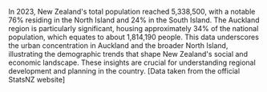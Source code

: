 In 2023, New Zealand's total population reached 5,338,500, with a notable 76% residing in the North Island and 24% in the South Island. 
The Auckland region is particularly significant, housing approximately 34% of the national population, which equates to about 1,814,190 people. 
This data underscores the urban concentration in Auckland and the broader North Island, illustrating the demographic trends that shape New Zealand's social and economic landscape. 
These insights are crucial for understanding regional development and planning in the country.
[Data taken from the official StatsNZ website]
